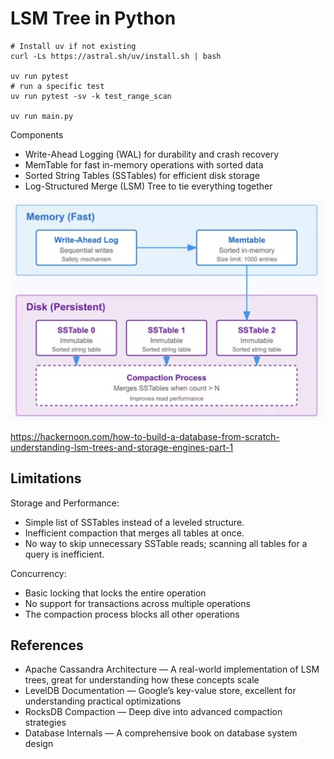 # LSM Tree in Python

```
# Install uv if not existing
curl -Ls https://astral.sh/uv/install.sh | bash

uv run pytest
# run a specific test
uv run pytest -sv -k test_range_scan

uv run main.py
```

Components
- Write-Ahead Logging (WAL) for durability and crash recovery
- MemTable for fast in-memory operations with sorted data
- Sorted String Tables (SSTables) for efficient disk storage
- Log-Structured Merge (LSM) Tree to tie everything together

![lsm](./lsm.png)

https://hackernoon.com/how-to-build-a-database-from-scratch-understanding-lsm-trees-and-storage-engines-part-1

## Limitations
Storage and Performance:
- Simple list of SSTables instead of a leveled structure.
- Inefficient compaction that merges all tables at once.
- No way to skip unnecessary SSTable reads; scanning all tables for a query is inefficient.


Concurrency:
- Basic locking that locks the entire operation
- No support for transactions across multiple operations
- The compaction process blocks all other operations

## References
- Apache Cassandra Architecture — A real-world implementation of LSM trees, great for understanding how these concepts scale
- LevelDB Documentation — Google’s key-value store, excellent for understanding practical optimizations
- RocksDB Compaction — Deep dive into advanced compaction strategies
- Database Internals — A comprehensive book on database system design